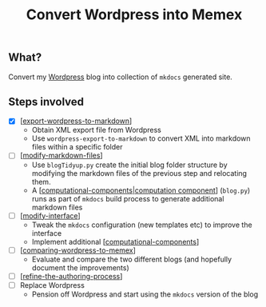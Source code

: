﻿---
backlinks:
- title: Modify Markdown files
  url: /memex/colophon/modify-markdown-files.html
- title: Modify blog interface
  url: /memex/colophon/modify-interface.html
- title: Computational components
  url: /memex/colophon/computational-components.html
- title: Comparing Wordpress to Memex
  url: /memex/colophon/comparing-wordpress-to-memex.html
- title: Memex - Version 3
  url: /memex/colophon/version-3-memex-design.html
- title: A new day
  url: /memex/share/blog/2025/a-new-day.html
tags:
- colophon
title: Convert Wordpress into Memex
type: note
---
## What?

Convert my [Wordpress](https://djon.es/blog) blog into collection of `mkdocs` generated site.

## Steps involved

- [x] [[export-wordpress-to-markdown]]
    - Obtain XML export file from Wordpress
    - Use `wordpress-export-to-markdown` to convert XML into markdown files within a specific folder
- [ ] [[modify-markdown-files]]
    - Use `blogTidyup.py` create the initial blog folder structure by modifying the markdown files of the previous step and relocating them. 
    - A [[computational-components|computation component]] (`blog.py`) runs as part of `mkdocs` build process to generate additional markdown files
- [ ] [[modify-interface]]
    - Tweak the `mkdocs` configuration (new templates etc) to improve the interface
    - Implement additional [[computational-components]]
- [ ] [[comparing-wordpress-to-memex]]
    - Evaluate and compare the two different blogs (and hopefully document the improvements)
- [ ] [[refine-the-authoring-process]]
- [ ] Replace Wordpress 
    - Pension off Wordpress and start using the `mkdocs` version of the blog





[//begin]: # "Autogenerated link references for markdown compatibility"
[export-wordpress-to-markdown]: export-wordpress-to-markdown "Export Wordpress to Markdown"
[modify-markdown-files]: modify-markdown-files "Modify Markdown files"
[computational-components|computation component]: computational-components "Computational components"
[modify-interface]: modify-interface "Modify blog interface"
[computational-components]: computational-components "Computational components"
[comparing-wordpress-to-memex]: comparing-wordpress-to-memex "Comparing Wordpress to Memex"
[refine-the-authoring-process]: refine-the-authoring-process "Refine the authoring process"
[//end]: # "Autogenerated link references"